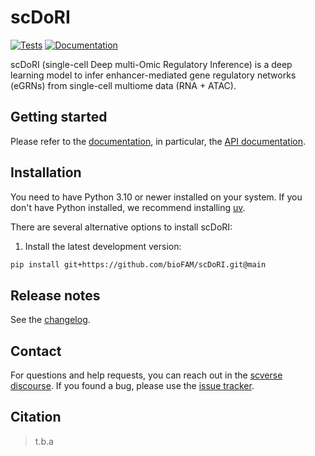 # scDoRI

[![Tests][badge-tests]][tests]
[![Documentation][badge-docs]][documentation]

[badge-tests]: https://img.shields.io/github/actions/workflow/status/bioFAM/scDoRI/test.yaml?branch=main
[badge-docs]: https://img.shields.io/readthedocs/scDoRI

scDoRI (single-cell Deep multi-Omic Regulatory Inference) is a deep learning model to infer enhancer-mediated gene regulatory networks (eGRNs) from single-cell multiome data (RNA + ATAC).

## Getting started

Please refer to the [documentation][],
in particular, the [API documentation][].

## Installation

You need to have Python 3.10 or newer installed on your system.
If you don't have Python installed, we recommend installing [uv][].

There are several alternative options to install scDoRI:

<!--
1) Install the latest release of `scDoRI` from [PyPI][]:

```bash
pip install scDoRI
```
-->

1. Install the latest development version:

```bash
pip install git+https://github.com/bioFAM/scDoRI.git@main
```

## Release notes

See the [changelog][].

## Contact

For questions and help requests, you can reach out in the [scverse discourse][].
If you found a bug, please use the [issue tracker][].

## Citation

> t.b.a

[uv]: https://github.com/astral-sh/uv
[scverse discourse]: https://discourse.scverse.org/
[issue tracker]: https://github.com/bioFAM/scDoRI/issues
[tests]: https://github.com/bioFAM/scDoRI/actions/workflows/test.yaml
[documentation]: https://scDoRI.readthedocs.io
[changelog]: https://scDoRI.readthedocs.io/en/latest/changelog.html
[api documentation]: https://scDoRI.readthedocs.io/en/latest/api.html
[pypi]: https://pypi.org/project/scDoRI
